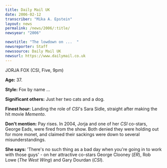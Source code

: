 ```yaml
---
title: Daily Mail UK
date: 2006-02-12
transcriber: "Mika A. Epstein"
layout: news
permalink: /news/2006/:title/
newsyear: "2006"

newstitle: "The lowdown on ...  "
newsreporter: Staff
newssource: Daily Mail UK
newsurl: https://www.dailymail.co.uk
---
```


JORJA FOX (CSI, Five, 9pm)

**Age:** 37.

**Style:** Fox by name ...

**Significant others:** Just her two cats and a dog.

**Finest hour:** Landing the role of *CSI*'s Sara Sidle, straight after making the hit movie *Memento*.

**Don't mention:** Pay rises. In 2004, Jorja and one of her *CSI* co-stars, George Eads, were fired from the show. Both denied they were holding out for more monet, and claimed their sackings were down to several misunderstandings.

**She says:** 'There's no such thing as a bad day when you're going in to work with those guys' - on her attractive co-stars George Clooney (*ER*), Rob Lowe (*The West Wing*) and Gary Dourdan (*CSI*).
